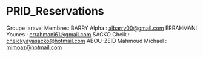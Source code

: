 # PRID_Reservations
Groupe laravel
Membres:
BARRY Alpha : albarry00@gmail.com
ERRAHMANI Younes : errahmani61@gmail.com
SACKO Cheik : cheickyayasacko@hotmail.com
ABOU-ZEID Mahmoud Michael : mimoaz@hotmail.com
